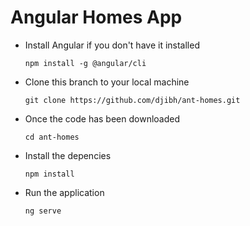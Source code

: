 # Angular Homes App
- Install Angular if you don't have it installed

  `npm install -g @angular/cli`

- Clone this branch to your local machine

  `git clone https://github.com/djibh/ant-homes.git`

- Once the code has been downloaded

  `cd ant-homes`

- Install the depencies

  `npm install` 

- Run the application 

  `ng serve`
